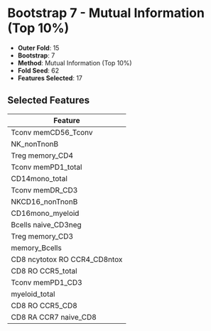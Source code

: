 # Bootstrap 7 - Mutual Information (Top 10%)

- **Outer Fold**: 15
- **Bootstrap**: 7
- **Method**: Mutual Information (Top 10%)
- **Fold Seed**: 62
- **Features Selected**: 17

## Selected Features

| Feature |
|---------|
| Tconv memCD56_Tconv |
| NK_nonTnonB |
| Treg memory_CD4 |
| Tconv memPD1_total |
| CD14mono_total |
| Tconv memDR_CD3 |
| NKCD16_nonTnonB |
| CD16mono_myeloid |
| Bcells naive_CD3neg |
| Treg memory_CD3 |
| memory_Bcells |
| CD8 ncytotox RO CCR4_CD8ntox |
| CD8 RO CCR5_total |
| Tconv memPD1_CD3 |
| myeloid_total |
| CD8 RO CCR5_CD8 |
| CD8 RA CCR7 naive_CD8 |
